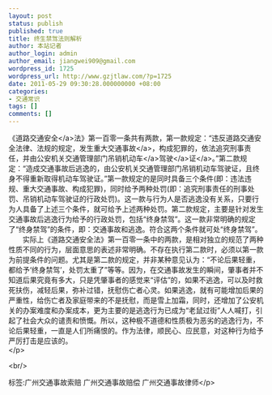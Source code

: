 ```yaml
---
layout: post
status: publish
published: true
title: 终生禁驾法则解析
author: 本站记者
author_login: admin
author_email: jiangwei909@gmail.com
wordpress_id: 1725
wordpress_url: http://www.gzjtlaw.com/?p=1725
date: 2011-05-29 09:30:28.000000000 +08:00
categories:
- 交通常识
tags: []
comments: []
---
```

<p>《道路<a>交通安全<&#47;a>法》第一百零一条共有两款，第一款规定：&ldquo;违反道路交通安全法律、法规的规定，发生重大<a>交通事故<&#47;a>，构成犯罪的，依法追究刑事责任，并由公安机关交通管理部门吊销<a>机动车<&#47;a><a><a>驾驶<&#47;a>证<&#47;a>。&rdquo;第二款规定：&ldquo;造成交通事故后逃逸的，由公安机关交通管理部门吊销机动车驾驶证，且终身不得重新取得机动车驾驶证。&rdquo;第一款规定的是同时具备三个条件(即：违法违规、重大交通事故、构成犯罪)，同时给予两种处罚(即：追究刑事责任的刑事处罚、吊销机动车驾驶证的行政处罚)。这一款与行为人是否逃逸没有关系，只要行为人具备了上述三个条件，就可给予上述两种处罚。第二款规定，主要是针对发生交通事故后逃逸行为给予的行政处罚，包括&ldquo;终身禁驾&rdquo;。这一款非常明确的规定了&ldquo;终身禁驾&rdquo;的条件，即：交通事故和逃逸。符合这两个条件就可处&ldquo;终身禁驾&rdquo;。 <br>　　实际上《道路交通安全法》第一百零一条中的两款，是相对独立的规范了两种性质不同的行为，层面意思的表述非常明确。不存在执行第二款时，必须以第一款为前提条件的问题。尤其是第二款的规定，并非某种意见认为：&ldquo;不论后果轻重，都给予&lsquo;终身禁驾&rsquo;，处罚太重了&rdquo;等等。因为，在交通事故发生的瞬间，肇事者并不知道后果究竟有多大，只是凭肇事者的感觉来&ldquo;评估&rdquo;的，如果不逃逸，可以及时救死扶伤，减轻后果，弥补过错，抚慰伤亡者心灵。如果逃逸，就有可能增加后果的严重性，给伤亡者及家庭带来的不是抚慰，而是雪上加霜，同时，还增加了公安机关的办案难度和办案成本，更为主要的是逃逸行为已成为&ldquo;老鼠过街&rdquo;人人喊打，引起了社会大众的谴责和愤慨。所以，这种极不道德和性质极为恶劣的逃逸行为，不论后果轻重，一直是人们所痛恨的。作为法律，顺民心、应民意，对这种行为给予严厉打击是应该的。<br><&#47;p><br&#47;><p>标签:广州交通事故索赔 广州交通事故赔偿 广州交通事故律师<&#47;p>
